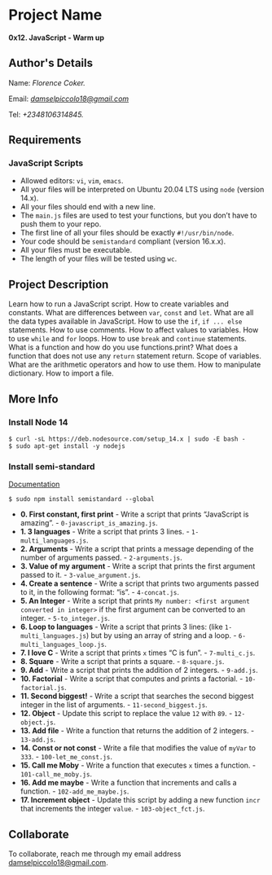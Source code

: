 # Project Name
**0x12. JavaScript - Warm up**

## Author's Details
Name: *Florence Coker.*

Email: *damselpiccolo18@gmail.com*

Tel: *+2348106314845.*

##  Requirements

### JavaScript Scripts
*   Allowed editors: `vi`, `vim`, `emacs`.
*   All your files will be interpreted on Ubuntu 20.04 LTS using `node` (version 14.x).
*   All your files should end with a new line.
*   The `main.js` files are used to test your functions, but you don’t have to push them to your repo.
*   The first line of all your files should be exactly `#!/usr/bin/node`.
*   Your code should be `semistandard` compliant (version 16.x.x).
*   All your files must be executable.
*   The length of your files will be tested using `wc`.

## Project Description
Learn how to run a JavaScript script.
How to create variables and constants.
What are differences between `var`, `const` and `let`.
What are all the data types available in JavaScript.
How to use the `if`, `if ... else` statements.
How to use comments.
How to affect values to variables.
How to use `while` and `for` loops.
How to use `break` and `continue` statements.
What is a function and how do you use functions.print?
What does a function that does not use any `return` statement return.
Scope of variables.
What are the arithmetic operators and how to use them.
How to manipulate dictionary.
How to import a file.

## More Info
### Install Node 14
```
$ curl -sL https://deb.nodesource.com/setup_14.x | sudo -E bash -
$ sudo apt-get install -y nodejs
```

### Install semi-standard
[Documentation](https://github.com/standard/semistandard)
```
$ sudo npm install semistandard --global
```


* **0. First constant, first print** - Write a script that prints “JavaScript is amazing”. - `0-javascript_is_amazing.js`.
* **1. 3 languages** - Write a script that prints 3 lines. - `1-multi_languages.js`.
* **2. Arguments** - Write a script that prints a message depending of the number of arguments passed. - `2-arguments.js`.
* **3. Value of my argument** - Write a script that prints the first argument passed to it. - `3-value_argument.js`.
* **4. Create a sentence** - Write a script that prints two arguments passed to it, in the following format: “is”. - `4-concat.js`.
* **5. An Integer** - Write a script that prints `My number: <first argument converted in integer>` if the first argument can be converted to an integer. - `5-to_integer.js`.
* **6. Loop to languages** - Write a script that prints 3 lines: (like `1-multi_languages.js`) but by using an array of string and a loop. - `6-multi_languages_loop.js`.
* **7. I love C** - Write a script that prints `x` times “C is fun”. - `7-multi_c.js`.
* **8. Square** - Write a script that prints a square. - `8-square.js`.
* **9. Add** - Write a script that prints the addition of 2 integers. - `9-add.js`.
* **10. Factorial** - Write a script that computes and prints a factorial. - `10-factorial.js`.
* **11. Second biggest!** - Write a script that searches the second biggest integer in the list of arguments. - `11-second_biggest.js`.
* **12. Object** - Update this script to replace the value `12` with `89`. - `12-object.js`.
* **13. Add file** - Write a function that returns the addition of 2 integers. - `13-add.js`.
* **14. Const or not const** - Write a file that modifies the value of `myVar` to `333`. - `100-let_me_const.js`.
* **15. Call me Moby** - Write a function that executes `x` times a function. - `101-call_me_moby.js`.
* **16. Add me maybe** - Write a function that increments and calls a function. - `102-add_me_maybe.js`.
* **17. Increment object** - Update this script by adding a new function `incr` that increments the integer `value`. - `103-object_fct.js`.


## Collaborate

To collaborate, reach me through my email address damselpiccolo18@gmail.com.
